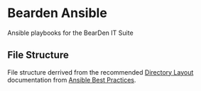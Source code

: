 # Bearden Ansible

Ansible playbooks for the BearDen IT Suite

## File Structure

File structure derrived from the recommended
[Directory Layout](https://docs.ansible.com/ansible/2.8/user_guide/playbooks_best_practices.html#directory-layout)
documentation from [Ansible Best Practices](https://docs.ansible.com/ansible/2.8/user_guide/playbooks_best_practices.html#best-practices).


